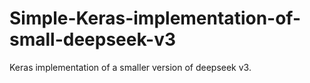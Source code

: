 # Simple-Keras-implementation-of-small-deepseek-v3
Keras implementation of a smaller version of deepseek v3.
